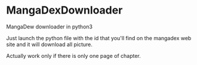 # MangaDexDownloader
MangaDew downloader in python3

Just launch the python file with the id that you'll find on the mangadex web site and it will download all picture.

Actually work only if there is only one page of chapter.
